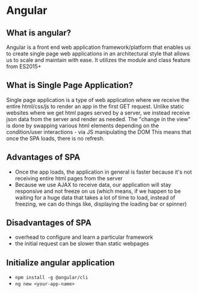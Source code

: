 # Angular

## What is angular?
Angular is a front end web application framework/platform that enables us to create single page web applications in an architectural style that allows us to scale and maintain with ease.
It utilizes the module and class feature from ES2015+

## What is Single Page Application?
Single page application is a type of web application where we receive the entire html/css/js to render an app in the first GET request.
Unlike static websites where we get html pages served by a server, we instead receive json data from the server and render as needed.
The "change in the view" is done by swapping various html elements depending on the condition/user interactions - via JS manipulating the DOM
This means that once the SPA loads, there is no refresh.

## Advantages of SPA
- Once the app loads, the application in general is faster because it's not receiving entire html pages from the server
- Because we use AJAX to receive data, our application will stay responsive and not freeze on us (which means, if we happen to be waiting for a huge data that takes a lot of time to load, instead of freezing, we can do things like, displaying the loading bar or spinner)

## Disadvantages of SPA
- overhead to configure and learn a particular framework
- the initial request can be slower than static webpages

## Initialize angular application
- ```npm install -g @angular/cli```
- ```ng new <your-app-name>```